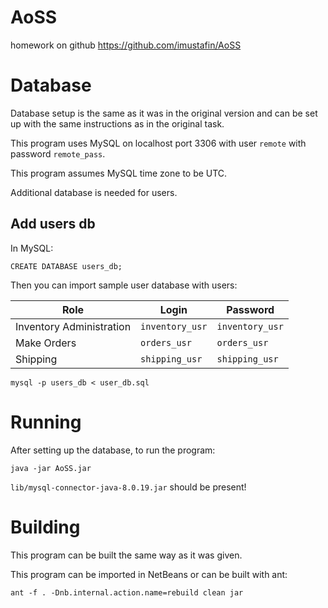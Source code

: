 # AoSS
homework on github https://github.com/imustafin/AoSS
# Database
Database setup is the same as it was in the original version and can be
set up with the same instructions as in the original task.

This program uses MySQL on localhost port 3306 with user `remote` with password `remote_pass`.

This program assumes MySQL time zone to be UTC.


Additional database is needed for users.

## Add users db

In MySQL:
```
CREATE DATABASE users_db;
```

Then you can import sample user database with users:

| Role                     | Login           | Password        |
|--------------------------|-----------------|-----------------|
| Inventory Administration | `inventory_usr` | `inventory_usr` |
| Make Orders              | `orders_usr`    | `orders_usr`    |
| Shipping                 | `shipping_usr`  | `shipping_usr`  |

```
mysql -p users_db < user_db.sql
```

# Running

After setting up the database, to run the program:
```
java -jar AoSS.jar
```

`lib/mysql-connector-java-8.0.19.jar` should be present!

# Building
This program can be built the same way as it was given.

This program can be imported in NetBeans or can be built with ant:
```
ant -f . -Dnb.internal.action.name=rebuild clean jar
```